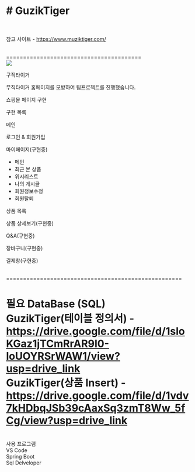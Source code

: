 <h1># GuzikTiger</h1>
<br />

참고 사이트 - https://www.muziktiger.com/

<br />
========================================
<br />
<img src="https://muziktiger.com/mztg/brand_page_1.jpg">

구직타이거

무직타이거 홈페이지를 모방하여 팀프로젝트를 진행했습니다.

쇼핑몰 페이지 구현

구현 목록

메인

로그인 & 회원가입

마이페이지(구현중)
  - 메인
  - 최근 본 상품
  - 위시리스트
  - 나의 게시글
  - 회원정보수정
  - 회원탈퇴

상품 목록

상품 상세보기(구현중)

Q&A(구현중)

장바구니(구현중)

결제창(구현중)

<br />
====================================================
<br />

필요 DataBase (SQL)  <br />
GuzikTiger(테이블 정의서) - https://drive.google.com/file/d/1sloKGaz1jTCmRrAR9I0-loUOYRSrWAW1/view?usp=drive_link  <br/>
GuzikTiger(상품 Insert) - https://drive.google.com/file/d/1vdv7kHDbqJSb39cAaxSq3zmT8Ww_5fCg/view?usp=drive_link  <br />
====================================================
<br />
사용 프로그램
<br />
VS Code <br />
Spring Boot <br />
Sql Delveloper <br />
